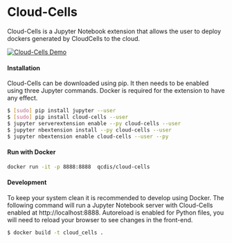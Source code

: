 # Cloud-Cells

Cloud-Cells is a Jupyter Notebook extension that allows the user to deploy dockers generated by CloudCells to the cloud.

 
 [![Cloud-Cells Demo](https://raw.githubusercontent.com/QCDIS/FAIRCells/master/images/Screenshot%20from%202020-11-12%2013-17-47.png)](https://player.vimeo.com/video/478435659 "Cloud-Cells Demo")

#### Installation
Cloud-Cells can be downloaded using pip. It then needs to be enabled using three Jupyter commands. Docker is required for the extension 
 to have any effect.

```bash
$ [sudo] pip install jupyter --user
$ [sudo] pip install cloud-cells --user
$ jupyter serverextension enable --py cloud-cells --user
$ jupyter nbextension install --py cloud-cells --user
$ jupyter nbextension enable cloud-cells --user --py
```


#### Run with Docker
```bash
docker run -it -p 8888:8888  qcdis/cloud-cells 
```

#### Development
To keep your system clean it is recommended to develop using Docker. The following command will run a Jupyter Notebook 
server with Cloud-Cells enabled at http://localhost:8888. Autoreload is enabled for Python files, you will need to reload 
your browser to see changes in the front-end.

```bash
$ docker build -t cloud_cells .
```
```
